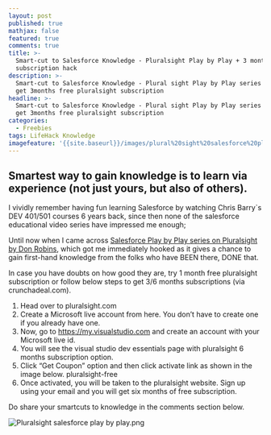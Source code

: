 ```yaml
---
layout: post
published: true
mathjax: false
featured: true
comments: true
title: >-
  Smart-cut to Salesforce Knowledge - Pluralsight Play by Play + 3 months free
  subscription hack
description: >-
  Smart-cut to Salesforce Knowledge - Plural sight Play by Play series + Way to
  get 3months free pluralsight subscription
headline: >-
  Smart-cut to Salesforce Knowledge - Plural sight Play by Play series + Way to
  get 3months free pluralsight subscription
categories:
  - Freebies
tags: LifeHack Knowledge
imagefeature: '{{site.baseurl}}/images/plural%20sight%20salesforce%20play%20by%20play.png'
---
```

## Smartest way to gain knowledge is to learn via experience (not just yours, but also of others).

I vividly remember having fun learning Salesforce by watching Chris Barry\`s DEV 401/501 courses 6 years back, since then none of the salesforce educational video series have impressed me enough;

Until now when I came across [Salesforce Play by Play series on Pluralsight by Don Robins](https://app.pluralsight.com/profile/author/don-robins), which got me immediately hooked as it gives a chance to gain first-hand knowledge from the folks who have BEEN there, DONE that.

In case you have doubts on how good they are, try 1 month free pluralsight subscription or follow below steps to get 3/6 months subscriptions (via crunchadeal.com).

1. Head over to pluralsight.com
2. Create a Microsoft live account from here. You don’t have to create one if you already have one.
3. Now, go to https://my.visualstudio.com and create an account with your Microsoft live id.
4. You will see the visual studio dev essentials page with pluralsight 6 months subscription option.
5. Click “Get Coupon” option and then click activate link as shown in the image below.
pluralsight-free
6. Once activated, you will be taken to the pluralsight website. Sign up using your email and you will get six months of free subscription.

Do share your smartcuts to knowledge in the comments section below.

![Pluralsight salesforce play by play.png]({{site.baseurl}}/images/plural%20sight%20salesforce%20play%20by%20play.png)
